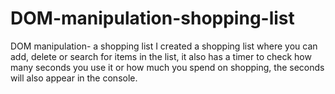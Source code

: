 # DOM-manipulation-shopping-list
DOM manipulation- a shopping list
I created a shopping list where you can add, delete or search for items in the list, it also has a timer to check how many seconds you use it or how much you spend on shopping, the seconds will also appear in the console.
